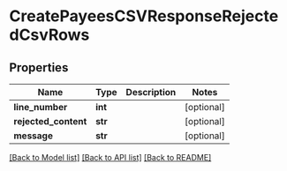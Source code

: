 # CreatePayeesCSVResponseRejectedCsvRows

## Properties
Name | Type | Description | Notes
------------ | ------------- | ------------- | -------------
**line_number** | **int** |  | [optional] 
**rejected_content** | **str** |  | [optional] 
**message** | **str** |  | [optional] 

[[Back to Model list]](../README.md#documentation-for-models) [[Back to API list]](../README.md#documentation-for-api-endpoints) [[Back to README]](../README.md)


